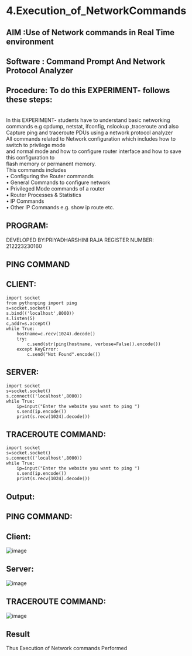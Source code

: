 # 4.Execution_of_NetworkCommands
## AIM :Use of Network commands in Real Time environment
## Software : Command Prompt And Network Protocol Analyzer
## Procedure: To do this EXPERIMENT- follows these steps:
<BR>
In this EXPERIMENT- students have to understand basic networking commands e.g cpdump, netstat, ifconfig, nslookup ,traceroute and also Capture ping and traceroute PDUs using a network protocol analyzer 
<BR>
All commands related to Network configuration which includes how to switch to privilege mode
<BR>
and normal mode and how to configure router interface and how to save this configuration to
<BR>
flash memory or permanent memory.
<BR>
This commands includes
<BR>
• Configuring the Router commands
<BR>
• General Commands to configure network
<BR>
• Privileged Mode commands of a router 
<BR>
• Router Processes & Statistics
<BR>
• IP Commands
<BR>
• Other IP Commands e.g. show ip route etc.
<BR>

## PROGRAM:
DEVELOPED BY:PRIYADHARSHINI RAJA
REGISTER NUMBER: 212223230160

## PING COMMAND

## CLIENT:
```
import socket 
from pythonping import ping 
s=socket.socket() 
s.bind(('localhost',8000)) 
s.listen(5) 
c,addr=s.accept() 
while True: 
    hostname=c.recv(1024).decode() 
    try: 
        c.send(str(ping(hostname, verbose=False)).encode()) 
    except KeyError: 
        c.send("Not Found".encode())
```

## SERVER:

```
import socket 
s=socket.socket() 
s.connect(('localhost',8000)) 
while True: 
    ip=input("Enter the website you want to ping ") 
    s.send(ip.encode()) 
    print(s.recv(1024).decode())
```
## TRACEROUTE COMMAND:
```
import socket 
s=socket.socket() 
s.connect(('localhost',8000)) 
while True: 
    ip=input("Enter the website you want to ping ") 
    s.send(ip.encode()) 
    print(s.recv(1024).decode())
```


## Output:
## PING COMMAND:

 ## Client:
 ![image](https://github.com/Priya-dharshini-Raja/4.Execution_of_NetworkCommends/assets/148514803/8fd951ec-767e-4b60-ab6c-adebd77fa6a6)

 ## Server:
 ![image](https://github.com/Priya-dharshini-Raja/4.Execution_of_NetworkCommends/assets/148514803/2d300766-bb3d-41e1-a63d-e5b9ba9dcce6)


 ## TRACEROUTE COMMAND:

 ![image](https://github.com/Priya-dharshini-Raja/4.Execution_of_NetworkCommends/assets/148514803/4e07ff7d-9693-43d5-8234-2f45d909aeaf)




## Result
Thus Execution of Network commands Performed 
